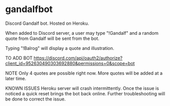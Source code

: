 # gandalfbot
Discord Gandalf bot. 
Hosted on Heroku.

When added to Discord server, a user may type "!Gandalf" and a random quote from Gandalf will be sent from the bot.

Typing "!Balrog" will display a quote and illustration.

TO ADD BOT
https://discord.com/api/oauth2/authorize?client_id=952630490303692880&permissions=0&scope=bot

NOTE
Only 4 quotes are possible right now. More quotes will be added at a later time.

KNOWN ISSUES
Heroku server will crash intermittently. Once the issue is noticed a quick reset brings the bot back online.
Further troubleshooting will be done to correct the issue.
